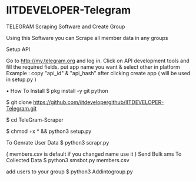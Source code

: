 # IITDEVELOPER-Telegram
TELEGRAM Scraping Software and Create Group 

Using this Software you can Scrape all member data in any groups 

Setup API

Go to http://my.telegram.org and log in.
Click on API development tools and fill the required fields.
put app name you want & select other in platform Example :
copy "api_id" & "api_hash" after clicking create app ( will be used in setup.py )


• How To Install
$ pkg install -y git python

$ git clone https://github.com/iitdevelopergithub/IITDEVELOPER-Telegram.git

$ cd TeleGram-Scraper

$ chmod +x * && python3 setup.py

To Genrate User Data
$ python3 scrapr.py

( members.csv is default if you changed name use it )
Send Bulk sms To Collected Data
$ python3 smsbot.py members.csv

add users to your group
$ python3 Addintogroup.py

